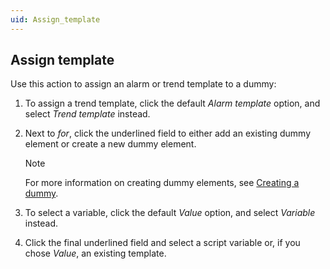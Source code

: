 ```yaml
---
uid: Assign_template
---
```


## Assign template

Use this action to assign an alarm or trend template to a dummy:

1. To assign a trend template, click the default *Alarm template* option, and select *Trend template* instead.

2. Next to *for*, click the underlined field to either add an existing dummy element or create a new dummy element.

    > [!NOTE]
    > For more information on creating dummy elements, see [Creating a dummy](Script_variables.md#creating-a-dummy).

3. To select a variable, click the default *Value* option, and select *Variable* instead.

4. Click the final underlined field and select a script variable or, if you chose *Value*, an existing template.
